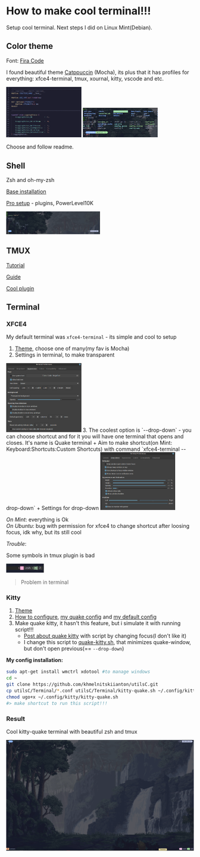 # How to make cool terminal!!!

Setup cool terminal. Next steps I did on Linux Mint(Debian).

## Color theme

Font: [Fira Code](https://github.com/tonsky/FiraCode)

I found beautiful theme [Catppuccin](https://github.com/catppuccin/) (Mocha), its plus that it has profiles for everything: xfce4-terminal, tmux, xournal, kitty, vscode and etc.

<img src="images/image1.png" width=40%>
<img src="images/image2.png" width=40%>

Choose and follow readme.

## Shell

Zsh and oh-my-zsh

[Base installation](https://losst.pro/nastrojka-zsh-i-oh-my-zsh)

[Pro setup](https://habr.com/ru/articles/516004/) - plugins, PowerLevel10K

<img src="images/image5.png" width=50%>

## TMUX

[Tutorial](https://hamvocke.com/blog/a-quick-and-easy-guide-to-tmux)

[Guide](https://github.com/tmux/tmux/wiki/Getting-Started)

[Cool plugin](https://github.com/catppuccin/tmux)

## Terminal

### XFCE4

My default terminal was `xfce4-terminal` - its simple and cool to setup

1. [Theme](https://github.com/catppuccin/xfce4-terminal), choose one of many(my fav is Mocha)
2. Settings in terminal, to make transparent
<img src="images/image3.png" width=40%>
3. The coolest option is `--drop-down` - you can choose shortcut and for it you will have one terminal that opens and closes. It's name is Quake terminal
    + Aim to make shortcut(on Mint: Keyboard:Shortcuts:Custom Shortcuts) with command `xfce4-terminal --drop-down`
    + Settings for drop-down

<img src="images/image4.png" width=40%>

*On Mint*: everything is Ok\
*On Ubuntu*: bug with permission for xfce4 to change shortcut after loosing focus, idk why, but its still cool

*Trouble*:

Some symbols in tmux plugin is bad

<img src="images/image6.png" width=20%>

> Problem in terminal

### Kitty

1. [Theme](https://github.com/catppuccin/kitty)
2. [How to configure](https://sw.kovidgoyal.net/kitty/conf/), [my quake config](kitty-quake.conf) and [my default config](kitty.conf)
3. Make quake kitty, it hasn't this feature, but i simulate it with running script!!!
    + [Post about quake kitty](https://johan.hal.se/wrote/2022/07/06/quake-kitty/) with script by changing focus(I don't like it)
    + I change this script to [quake-kitty.sh](quake-kitty.sh), that minimizes quake-window, but don't open previous(== `--drop-down`)

**My config installation:**
```bash
sudo apt-get install wmctrl xdotool #to manage windows
cd ~
git clone https://github.com/khmelnitskiianton/utilsC.git
cp utilsC/Terminal/*.conf utilsC/Terminal/kitty-quake.sh ~/.config/kitty/
chmod ugo+x ~/.config/kitty/kitty-quake.sh
#> make shortcut to run this script!!!
```
### Result

Cool kitty-quake terminal with beautiful zsh and tmux

![end](images/image7.png)

